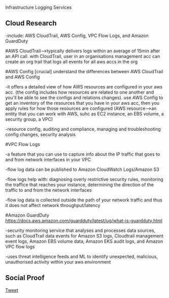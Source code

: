 Infrastructure Logging Services 

## Cloud Research

-include: AWS CloudTrail, AWS Config, VPC Flow Logs, and Amazon GuardDuty

#AWS CloudTrail-->typically delivers logs within an average of 15min after an API call. with CloudTrail, user in an organisations management acc can create an org trail that logs all events for all aws accs in the org

#AWS Config
[crucial] understand the differences between AWS CloudTrail and AWS Config 

-it offers a detailed view of how AWS resources are configured in your aws acc. (the config includes how resources are related to one another and you'll be able to see the configs and relations changes). use AWS Config to get an inventory of the resources that you have in your aws acc, then you apply rules for how those resources are configured 
(AWS resource-->an entity that you can work with AWS, suhc as EC2 instance, an EBS volume, a security group, a VPC)

-resource config, auditing and compliance, managing and troubleshooting config changes, security analysis 

#VPC Flow Logs 

-a feature that you can use to capture info about the IP traffic that goes to and from network interfaces in your VPC

-flow log data can be published to Amazon CloudWatch Logs/Amazon S3 

-flow logs help with: diagnosing overly restrictive security rules, monitoring the traffice that reaches your instance, determining the direction of the traffic to and from the network interfaces 

-flow log data is collected outside the path of your network traffic and thus it does not affect network throughput/latency 

#Amazon GuardDuty https://docs.aws.amazon.com/guardduty/latest/ug/what-is-guardduty.html

-security monitoring service that analyses and processes data sources, such as CloudTrail data events for Amazon S3 logs, Cloudtrail management event logs, Amazon EBS volume data, Amazon EKS audit logs, and Amazon VPC flow logs 

-uses threat intelligence feeds and ML to identify unexpected, malicious, unauthorised activity within your aws environment

## Social Proof

[Tweet](https://twitter.com/Sandy87163104/status/1627684641845960704)
